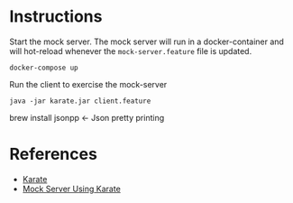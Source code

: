 

# Instructions

Start the mock server. The mock server will run in a docker-container and will hot-reload
whenever the `mock-server.feature` file is updated.

```
docker-compose up
```
Run the client to exercise the mock-server
```
java -jar karate.jar client.feature
```

brew install jsonpp <- Json pretty printing

# References

* [Karate](https://github.com/intuit/karate)
* [Mock Server Using Karate](https://github.com/intuit/karate/tree/master/karate-netty)
